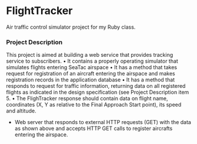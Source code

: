 # FlightTracker
Air traffic control simulator project for my Ruby class.

### Project Description
This project is aimed at building a web service that provides tracking service to subscribers. 
• It contains a properly operating simulator that simulates flights entering SeaTac airspace
• It has a method that takes request for registration of an aircraft entering the airspace and makes registration records in the application database
• It has a method that responds to request for traffic information, returning data on all registered flights as indicated in the design specification (see Project Description item 5.
• The FlighTracker response should contain data on flight name, coordinates (X, Y as relative to the Final Approach Start point), its speed and altitude.
*  Web server that responds to external HTTP requests (GET) with the data as shown above and accepts HTTP GET calls to register aircrafts entering the airspace. 
